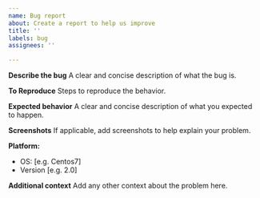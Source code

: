 ```yaml
---
name: Bug report
about: Create a report to help us improve
title: ''
labels: bug
assignees: ''

---
```


**Describe the bug**
A clear and concise description of what the bug is.

**To Reproduce**
Steps to reproduce the behavior.

**Expected behavior**
A clear and concise description of what you expected to happen.

**Screenshots**
If applicable, add screenshots to help explain your problem.

**Platform:**
 - OS: [e.g. Centos7]
 - Version [e.g. 2.0]

**Additional context**
Add any other context about the problem here.
